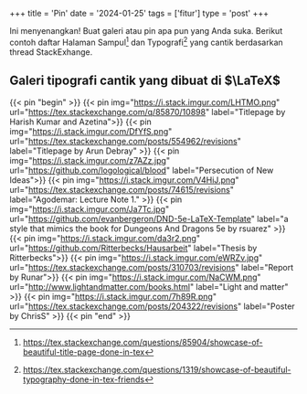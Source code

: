 +++
title = 'Pin'
date = '2024-01-25'
tags = ['fitur']
type = 'post'
+++

Ini menyenangkan! Buat galeri atau pin apa pun yang Anda suka.
Berikut contoh daftar Halaman Sampul[^1] dan Typografi[^2] yang cantik berdasarkan thread StackExhange.

[^1]: https://tex.stackexchange.com/questions/85904/showcase-of-beautiful-title-page-done-in-tex
[^2]: https://tex.stackexchange.com/questions/1319/showcase-of-beautiful-typography-done-in-tex-friends


## Galeri tipografi cantik yang dibuat di $\LaTeX$

{{< pin "begin" >}}
{{< pin img="https://i.stack.imgur.com/LHTMO.png" url="https://tex.stackexchange.com/q/85870/10898" label="Titlepage by Harish Kumar and Azetina">}}
{{< pin img="https://i.stack.imgur.com/DfYfS.png" url="https://tex.stackexchange.com/posts/554962/revisions" label="Titlepage by Arun Debray" >}}
{{< pin img="https://i.stack.imgur.com/z7AZz.jpg" url="https://github.com/logological/blood" label="Persecution of New Ideas">}}
{{< pin img="https://i.stack.imgur.com/V4HiJ.png" url="https://tex.stackexchange.com/posts/74615/revisions" label="Agodemar: Lecture Note 1." >}}
{{< pin img="https://i.stack.imgur.com/Ja7Tc.jpg" url="https://github.com/evanbergeron/DND-5e-LaTeX-Template" label="a style that mimics the book for Dungeons And Dragons 5e by rsuarez" >}}
{{< pin img="https://i.stack.imgur.com/da3r2.png" url="https://github.com/Ritterbecks/Hausarbeit" label="Thesis by Ritterbecks">}}
{{< pin img="https://i.stack.imgur.com/eWRZv.jpg" url="https://tex.stackexchange.com/posts/310703/revisions" label="Report by Runar">}}
{{< pin img="https://i.stack.imgur.com/NaCWM.png" url="http://www.lightandmatter.com/books.html" label="Light and matter" >}}
{{< pin img="https://i.stack.imgur.com/7h89R.png" url="https://tex.stackexchange.com/posts/204322/revisions" label="Poster by ChrisS" >}}
{{< pin "end" >}}